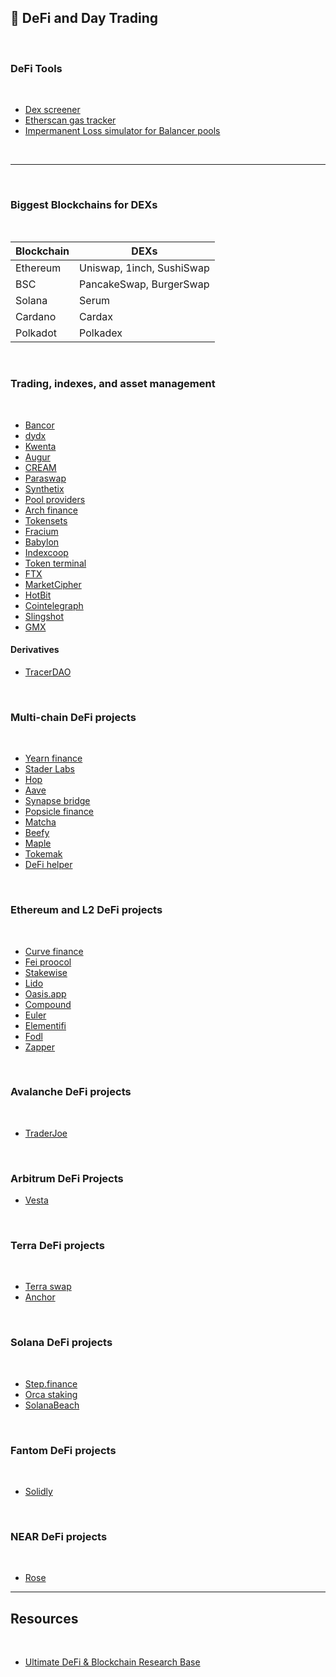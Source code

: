 ## 🤑 DeFi and Day Trading

<br>

### DeFi Tools

<br>

* [Dex screener](https://dexscreener.com/)
* [Etherscan gas tracker](https://etherscan.io/gastracker)
* [Impermanent Loss simulator for Balancer pools](https://baller.netlify.app/)


<br>

----

<br>

### Biggest Blockchains for DEXs

<br>

| Blockchain      | DEXs                            |
| -----------     | -----------                     |
| Ethereum        | Uniswap, 1inch, SushiSwap       |
| BSC             | PancakeSwap, BurgerSwap         |
| Solana          | Serum                           |
| Cardano         | Cardax                          |
| Polkadot        | Polkadex                        |



<br>

### Trading, indexes, and asset management

<br>

* [Bancor](https://app.bancor.network/pools)
* [dydx](https://trade.dydx.exchange/portfolio/overview)
* [Kwenta](https://kwenta.io/exchange/sETH-sUSD)
* [Augur](https://augur.net/)
* [CREAM](https://app.cream.finance/)
* [Paraswap](https://www.paraswap.io/)
* [Synthetix](https://synthetix.io/)
* [Pool providers](https://vfat.tools/)
* [Arch finance](https://beta.archfinance.io/)
* [Tokensets](https://www.tokensets.com/)
* [Fracium](https://francium.io/)
* [Babylon](https://www.babylon.finance/)
* [Indexcoop](https://indexcoop.com/)
* [Token terminal](https://tokenterminal.com/terminal)
* [FTX](https://ftx.us/?fromIntl=true)
* [MarketCipher](https://marketciphertrading.com/)
* [HotBit](https://www.hotbit.io)
* [Cointelegraph](https://subscriptions.cointelegraph.com/marketspro-cpc/)
* [Slingshot](https://app.slingshot.finance/trade/m/MATIC)
* [GMX](https://gmx.io/trade)

#### Derivatives

* [TracerDAO](https://github.com/tracer-protocol)



<br>


### Multi-chain DeFi projects


<br>

* [Yearn finance](https://yearn.finance/#/portfolio)
* [Stader Labs](https://staderlabs.com/)
* [Hop](https://app.hop.exchange/#/send?token=ETH)
* [Aave](https://app.aave.com/)
* [Synapse bridge](https://synapseprotocol.com/?inputCurrency=ETH&outputCurrency=ETH&outputChain=10)
* [Popsicle finance](https://popsicle.finance/)
* [Matcha](https://matcha.xyz/)
* [Beefy](https://app.beefy.finance/#/)
* [Maple](https://www.maple.finance/)
* [Tokemak](https://www.tokemak.xyz/)
* [DeFi helper](https://app.defihelper.io/protocols?filter=All)


<br>

### Ethereum and L2 DeFi projects


<br>

* [Curve finance](https://curve.fi/mim/)
* [Fei proocol](https://fei.money/)
* [Stakewise](https://app.stakewise.io/)
* [Lido](https://lido.fi/)
* [Oasis.app](https://oasis.app/)
* [Compound](https://app.compound.finance/)
* [Euler](https://www.euler.finance/)
* [Elementifi](https://app.element.fi/fixedrates)
* [Fodl](https://app.fodl.finance/nft)
* [Zapper](https://zapper.fi/invest)

<br>

### Avalanche DeFi projects

<br>

* [TraderJoe](https://traderjoexyz.com/farm#/)


<br>

### Arbitrum DeFi Projects

* [Vesta](https://vestafinance.xyz/)


<br>

### Terra DeFi projects

<br>

* [Terra swap](https://app.terraswap.io/#Provide)
* [Anchor](https://app.anchorprotocol.com/)

<br>

### Solana DeFi projects

<br>

* [Step.finance](https://app.step.finance/#/dashboard)
* [Orca staking](https://www.orca.so/staking)
* [SolanaBeach](https://solanabeach.io/)

<br>

### Fantom DeFi projects

<br>

* [Solidly](https://solidly.exchange/liquidity)


<br>


### NEAR DeFi projects

<br>

* [Rose](https://app.rose.fi/#/)


---

## Resources

<br>

* [Ultimate DeFi & Blockchain Research Base](https://github.com/OffcierCia/ultimate-defi-research-base)
